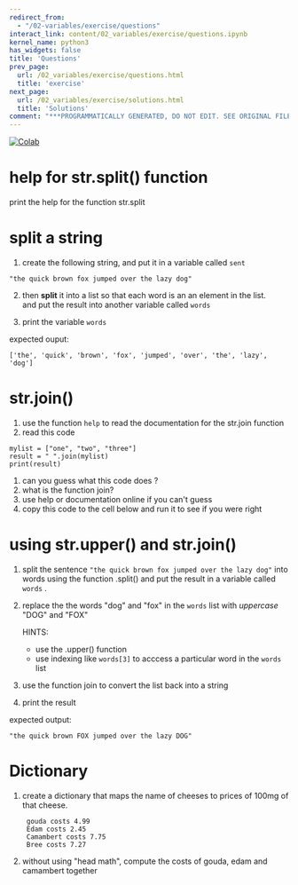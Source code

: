 ```yaml
---
redirect_from:
  - "/02-variables/exercise/questions"
interact_link: content/02_variables/exercise/questions.ipynb
kernel_name: python3
has_widgets: false
title: 'Questions'
prev_page:
  url: /02_variables/exercise/questions.html
  title: 'exercise'
next_page:
  url: /02_variables/exercise/solutions.html
  title: 'Solutions'
comment: "***PROGRAMMATICALLY GENERATED, DO NOT EDIT. SEE ORIGINAL FILES IN /content***"
---
```

<a href="https://colab.research.google.com/github/aviadr1/learn-python/blob/master/exercises/ex%2002%20-%20questions.ipynb" target="_blank">
<img src="https://colab.research.google.com/assets/colab-badge.svg" 
     title="Open this file in Google Colab" alt="Colab"/>
</a>




# help for str.split() function
print the help for the function str.split



# split a string

1. create the following string, and put it in a variable called `sent`
```
"the quick brown fox jumped over the lazy dog"
```

2.  then **split** it into a list 
    so that each word is an an element in the list. <br> 
    and put the result into another variable called `words`
    
   
3. print the variable `words`

expected ouput:
```
['the', 'quick', 'brown', 'fox', 'jumped', 'over', 'the', 'lazy', 'dog']
```



# str.join()

1. use the function `help` to read the documentation for the str.join function
1. read this code
```
mylist = ["one", "two", "three"]
result = " ".join(mylist)
print(result)
```
   1. can you guess what this code does ? 
   1. what is the function join?
   1. use help or documentation online if you can't guess
   1. copy this code to the cell below and run it to see if you were right




# using str.upper() and str.join()

1. split the sentence `"the quick brown fox jumped over the lazy dog"` into words using the function .split() 
   and put the result in a variable called `words` .
   

2. replace the the words "dog" and "fox" in the `words` list with *uppercase* "DOG" and "FOX" <br>

   HINTS:
   * use the .upper() function
   * use indexing like `words[3]` to acccess a particular word in the `words` list
   
   
3. use the function join to convert the list back into a string


4. print the result
   
expected output:
```
"the quick brown FOX jumped over the lazy DOG"
```



# Dictionary

1. create a dictionary that maps the name of cheeses to prices of 100mg of that cheese.

        gouda costs 4.99 
        Edam costs 2.45
        Camambert costs 7.75
        Bree costs 7.27
    
1. without using "head math", compute the costs of gouda, edam and camambert together 



